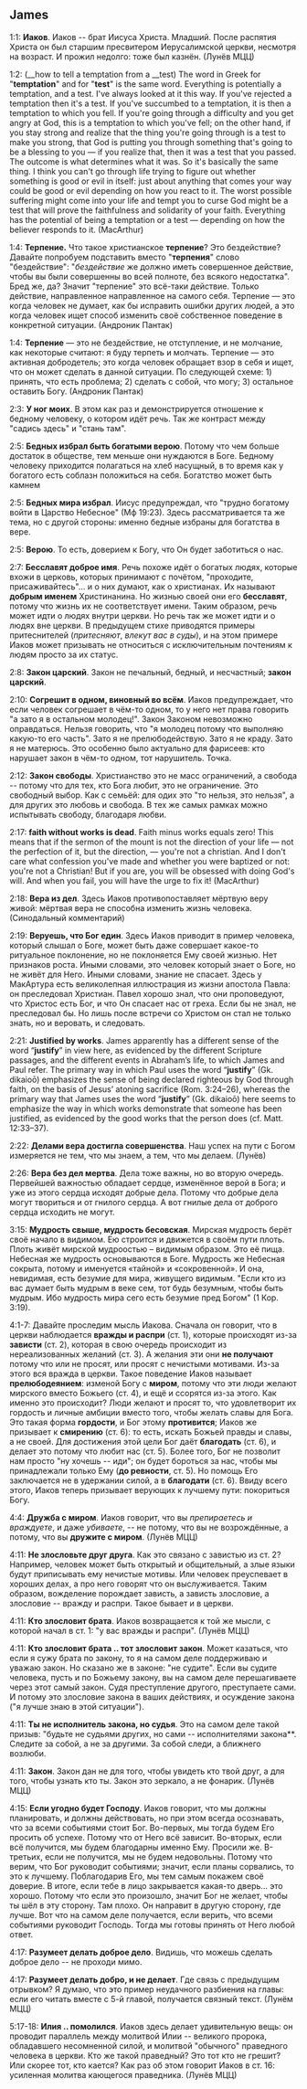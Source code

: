 ## James

1:1: **Иаков**. Иаков -- брат Иисуса Христа. Младший. После распятия Христа он был старшим пресвитером Иерусалимской церкви, несмотря на возраст. И прожил недолго: тоже был казнён. (Лунёв МЦЦ)

1:2: (__how to tell a temptation from a __test) The word in Greek for "**temptation**" and for "**test**" is the same word. Everything is potentially a temptation, and a test. I've always looked at it this way. If you've rejected a temptation then it's a test. If you've succumbed to a temptation, it is then a temptation to which you fell. 
If you're going through a difficulty and you get angry at God, this is a temptation to which you've fell; on the other hand, if you stay strong and realize that the thing you're going through is a test to make you strong, that God is putting you through something that's going to be a blessing to you — if you realize that, then it was a test that you passed. The outcome is what determines what it was. So it's basically the same thing. 
I think you can't go through life trying to figure out whether something is good or evil in itself: just about anything that comes your way could be good or evil depending on how you react to it. The worst possible suffering might come into your life and tempt you to curse God might be a test that will prove the faithfulness and solidarity of your faith. Everything has the potential of being a temptation or a test — depending on how the believer responds to it. 
(MacArthur)


1:4: **Терпение.** Что такое христианское **терпение**? Это бездействие? Давайте попробуем подставить вместо "**терпения**" слово "бездействие": "*бездействие* же должно иметь совершенное действие, чтобы вы были совершенны во всей полноте, без всякого недостатка". Бред же, да? 
Значит "терпение" это всё-таки действие. Только действие, направленное направленное на самого себя. Терпение — это когда человек не думает, как бы исправить ошибки других людей, а это когда человек ищет способ изменить своё собственное поведение в конкретной ситуации. 
(Андроник Пантак)

1:4: **Терпение** — это не бездействие, не отступление, и не молчание, как некоторые считают: я буду терпеть и молчать. Терпение — это активная добродетель; это когда человек обращает взор в себя и ищет, что он может сделать в данной ситуации. По следующей схеме: 1) принять, что есть проблема; 2) сделать с собой, что могу; 3) остальное оставить Богу.
(Андроник Пантак)

2:3: **У ног моих**. В этом как раз и демонстрируется отношение к бедному человеку, о котором идёт речь. Так же контраст между "садись здесь" и "стань там".

2:5: **Бедных избрал быть богатыми верою**. Потому что чем больше достаток в обществе, тем меньше они нуждаются в Боге. Бедному человеку приходится полагаться на хлеб насущный, в то время как у богатого есть соблазн положиться на себя. Богатство может быть камнем 

2:5: **Бедных мира избрал**. Иисус предупреждал, что "трудно богатому войти в Царство Небесное" (Мф 19:23). Здесь рассматривается та же тема, но с другой стороны: именно бедные избраны для богатства в вере.

2:5: **Верою**. То есть, доверием к Богу, что Он будет заботиться о нас.

2:7: **Бесславят доброе имя**. Речь похоже идёт о богатых людях, которые вхожи в церковь, которых принимают с почётом, "проходите, присаживайтесь"... и о них думают, как о христианах. Их называют **добрым именем** Христинанина. Но жизнью своей они его **бесславят**, потому что жизнь их не соответствует имени. Таким образом, речь может идти о людях внутри церкви.
Но речь так же может идти и о людях вне церкви. В предыдущем стихе приводятся примеры притеснителей (*притесняют*, *влекут вас в суды*), и на этом примере Иаков может призывать не относиться с исключительным почтениям к людям просто за их статус.

2:8: **Закон царский**. Закон не печальный, бедный, и несчастный; **закон царский**.

2:10: **Согрешит в одном, виновный во всём**. Иаков предупреждает, что если человек согрешает в чём-то одном, то у него нет права говорить "а зато я в остальном молодец!". Закон Законом невозможно оправдаться. Нельзя говорить, что "я молодец потому что выполняю какую-то его часть". Зато я не прелюбодействую. Зато я не краду. Зато я не матерюсь.
Это особенно было актуально для фарисеев: кто нарушает закон в чём-то одном, тот нарушитель. Точка.

2:12: **Закон свободы**. Христианство это не масс ограничений, а свобода -- потому что для тех, кто Бога любит, это не ограничение. Это свободный выбор. Как с семьёй: для одих это "то нельзя, это нельзя", а для других это любовь и свобода. В тех же самых рамках можно испытывать свободу, благодаря любви.

2:17: **faith without works is dead**. Faith minus works equals zero!
This means that if the sermon of the mount is not the direction of your life — not the perfection of it, but the direction, — you're not a christian. And I don't care what confession you've made and whether you were baptized or not: you're not a Christian!
But if you are, you will be obsessed with doing God's will. And when you fail, you will have the urge to fix it!
(MacArthur)

2:18: **Вера из дел**. Здесь Иаков противопоставляет мёртвую веру живой: мёртвая вера не способна изменить жизнь человека. (Синодальный комментарий)

2:19: **Веруешь, что Бог един**. Здесь Иаков приводит в пример человека, который слышал о Боге, может быть даже совершает какое-то ритуальное поклонение, но не поклоняется Ему своей жизнью. Нет признаков роста.
Иными словами, это человек который знает о Боге, но не живёт для Него. Иными словами, знание не спасает.
Здесь у МакАртура есть великолепная иллюстрация из жизни апостола Павла: он преследовал Христиан. Павел хорошо знал, что они проповедуют, что Христос есть Бог, и что Он спасает нас от греха. Если бы не знал, не преследовал бы. Но лишь после встречи со Христом он стал не только знать, но и веровать, и следовать.


2:21: **Justified by works**. James apparently has a different sense of the word “**justify**” in view here, as evidenced by the different Scripture passages, and the different events in Abraham’s life, to which James and Paul refer. The primary way in which Paul uses the word “**justify**” (Gk. dikaioō) emphasizes the sense of being declared righteous by God through faith, on the basis of Jesus’ atoning sacrifice (Rom. 3:24–26), whereas the primary way that James uses the word “**justify**” (Gk. dikaioō) here seems to emphasize the way in which works demonstrate that someone has been justified, as evidenced by the good works that the person does (cf. Matt. 12:33–37). 

2:22: **Делами вера достигла совершенства**. Наш успех на пути с Богом измеряется не тем, что мы знаем, а тем, что мы делаем. (Лунёв)

2:26: **Вера без дел мертва**. Дела тоже важны, но во вторую очередь. Первейшей важностью обладает сердце, изменённое верой в Бога; и уже из этого сердца исходят добрые дела.
Потому что добрые дела могут твориться и от гнилого сердца.
А вот гнилые дела от доброго сердца исходить не могут.

3:15: **Мудрость свыше, мудрость бесовская**. Мирская мудрость берёт своё начало в видимом. Ею строится и движется в своём пути плоть. Плоть живёт мирской мудроостью – видимым образом. Это её пища. 
Небесная же мудрость основываются в Боге. Мудрость же Небесная сокрыта, потому и именуется «тайной» и «сокровенной». И она, невидимая, есть безумие для мира, живущего видимым. "Если кто из вас думает быть мудрым в веке сем, тот будь безумным, чтобы быть мудрым. Ибо мудрость мира сего есть безумие пред Богом" (1 Кор. 3:19).

4:1-7: Давайте проследим мысль Иакова.
Сначала он говорит, что в церкви наблюдается **вражды и распри** (ст. 1), которые происходят из-за **зависти** (ст. 2), которая в свою очередь происходит из нереализованных желаний (ст. 3). А желания эти они **не получают** потому что или не просят, или просят с нечистыми мотивами. Из-за этого вся вражда в церкви.
Такое поведение Иаков называет **прелюбодеянием**: изменой Богу с **миром**, потому что эти люди желают мирского вместо Божьего (ст. 4), и ещё и ссорятся из-за этого. 
Как именно это происходит? Люди желают и просят то, что удовлетворит их гордость и личные амбиции вместо того, чтобы желать славы для Бога. Это такая форма **гордости**, и Бог этому **противится**; Иаков же призывает к **смирению** (ст. 6): то есть, искать Божьей правды и славы, а не своей.
Для достижения этой цели Бог даёт **благодать** (ст. 6), и делает это потому что любит нас (ст. 5). Более того, Бог не позволит нам просто "ну хочешь -- иди"; он будет бороться за нас, чтобы мы принадлежали только Ему (**до ревности**, ст. 5). Но помощь Его заключается не в удержании силой, а в **благодати** (ст. 6).
Ввиду всего этого, Иаков теперь призывает верующих к лучшему пути: покориться Богу.

4:4: **Дружба с миром**. Иаков говорит, что вы *препираетесь и враждуете*, и даже *убиваете*, -- не потому, что вы не возрождённые, а потому, что вы **дружите с миром**. (Лунёв МЦЦ)

4:11: **Не злословьте друг друга**. Как это связано с завистью из ст. 2? Например, человек может быть открытый и общительный, а злые языки будут приписывать ему нечистые мотивы. Или человек преуспевает в хороших делах, а про него говорят что он выслуживается. Таким образом, вожделение порождает зависть, а зависть злословие, а злословие -- вражду и распри. Такое бывает и в церкви.

4:11: **Кто злословит брата**. Иаков возвращается к той же мысли, с которой начал в ст. 1: "у вас вражды и распри". (Лунёв МЦЦ)

4:11: **Кто злословит брата .. тот злословит закон**. Может казаться, что если я сужу брата по закону, то я на самом деле поддерживаю и уважаю закон. Но сказано же в законе: "не судите". Если вы судите человека, пусть и по Божьему закону, вы на самом деле перешагиваете через этот самый закон. Судя преступление другого, преступаете сами. И потому это злословие закона в ваших действиях, и осуждение закона ("я лучше знаю в этой ситуации").

4:11: **Ты не исполнитель закона, но судья**. Это на самом деле такой призыв: "будьте не судьями других, но сами -- исполнителями закона**. Следите за собой, а не за другими. За собой следи, а ближнего возлюби. 

4:11: **Закон**. Закон дан не для того, чтобы увидеть кто твой друг, а для того, чтобы узнать кто ты. Закон это зеркало, а не фонарик. (Лунёв МЦЦ)

4:15: **Если угодно будет Господу**. Иаков говорит, что мы должны планировать, и должны действовать, но при этом всегда осознавать, что за всеми событиями стоит Бог.
Во-первых, мы тогда будем Его просить об успехе. Потому что от Него всё зависит.
Во-вторых, если всё получится, мы будем благодарны именно Ему. Просили же.
В-третьих, если не получится, мы не будем недовольны. Потому что верим, что Бог руководит событиями; значит, если планы сорвались, то это к лучшему. Поблагодарив Его, мы тем самым покажем своё доверие.
В итоге, если тебе в лицо закрывается какая-то дверь... это хорошо. Потому что если это произошло, значит Бог не желает, чтобы ты шёл в эту сторону. Там плохо. Он направит в другую сторону, где лучше.
Вот что на самом деле получается, если верить, что всеми событиями руководит Господь. Тогда мы готовы принять от Него любой ответ.

4:17: **Разумеет делать доброе дело**. Видишь, что можешь сделать доброе дело -- не проходи мимо.

4:17: **Разумеет делать добро, и не делает**. Где связь с предыдущим отрывком?
Я думаю, что это пример неудачного разбиения на главы: если его читать вместе с 5-й главой, получается связный текст. (Лунём МЦЦ)

5:17-18: **Илия .. помолился**. Иаков здесь делает удивительную вещь: он проводит параллель между молитвой Илии -- великого пророка, обладавшего несомненной силой, и молитвой "обычного" праведного человека в церкви.
Кто же такой праведный? Это тот кто не грешит? Или скорее тот, кто кается? Как раз об этом говорит Иаков в ст. 16: усиленная молитва кающегося праведника.
(Лунёв МЦЦ)
